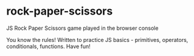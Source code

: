 # rock-paper-scissors

JS Rock Paper Scissors game played in the browser console

You know the rules! Written to practice JS basics - primitives, operators, conditionals, functions. Have fun!

